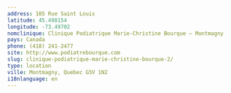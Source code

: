 ```yaml
---
address: 105 Rue Saint Louis
latitude: 45.498154
longitude: -73.49702
nomclinique: Clinique Podiatrique Marie-Christine Bourque – Montmagny
pays: Canada
phone: (418) 241-2477
site: http://www.podiatrebourque.com
slug: clinique-podiatrique-marie-christine-bourque-2/
type: location
ville: Montmagny, Quebec G5V 1N2
i18nlanguage: en
---
```


